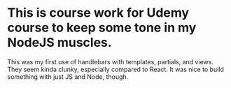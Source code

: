 # This is course work for Udemy course to keep some tone in my NodeJS muscles.
This was my first use of handlebars with templates, partials, and views. They seem kinda clunky, especially compared to React. It was nice to build something with just JS and Node, though.